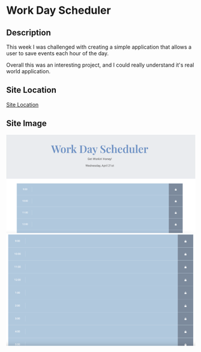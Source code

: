 # Work Day Scheduler

## Description 

This week I was challenged with creating a simple application that allows a user to save events each hour of the day. 

Overall this was an interesting project, and I could really understand it's real world application.

## Site Location

[Site Location](https://abbycav7.github.io/work-day-scheduler/)

## Site Image
![Site Image](./assets/css/images/screenshot-1.png)
![Site Image](./assets/css/images/screenshot-2.png)


